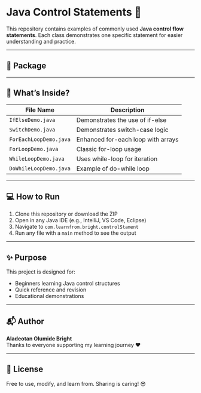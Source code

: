 # Java Control Statements 🚀

This repository contains examples of commonly used **Java control flow statements**. Each class demonstrates one specific statement for easier understanding and practice.

---

## 📁 Package


---

## 📌 What’s Inside?

| File Name              | Description                            |
|------------------------|----------------------------------------|
| `IfElseDemo.java`      | Demonstrates the use of if-else        |
| `SwitchDemo.java`      | Demonstrates switch-case logic         |
| `ForEachLoopDemo.java` | Enhanced for-each loop with arrays     |
| `ForLoopDemo.java`     | Classic for-loop usage                 |
| `WhileLoopDemo.java`   | Uses while-loop for iteration          |
| `DoWhileLoopDemo.java` | Example of do-while loop               |

---

## 💻 How to Run

1. Clone this repository or download the ZIP
2. Open in any Java IDE (e.g., IntelliJ, VS Code, Eclipse)
3. Navigate to `com.learnfrom.bright.controlStament`
4. Run any file with a `main` method to see the output

---

## ✨ Purpose

This project is designed for:
- Beginners learning Java control structures
- Quick reference and revision
- Educational demonstrations

---

## 📬 Author

**Aladeotan Olumide Bright**  
Thanks to everyone supporting my learning journey ❤️

---

## 🧠 License

Free to use, modify, and learn from. Sharing is caring! 😎
